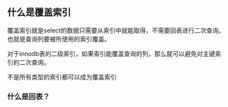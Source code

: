 ## 什么是覆盖索引

覆盖索引就是select的数据只需要从索引中就能取得，不需要回表进行二次查询。 也就是查询列要被所使用的索引覆盖。

对于innodb表的二级索引，如果索引能覆盖查询的列，那么就可以避免对主键索引的二次查询。

不是所有类型的索引都可以成为覆盖索引


### 什么是回表？

 



